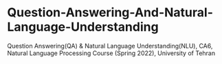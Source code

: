# Question-Answering-And-Natural-Language-Understanding
Question Answering(QA) &amp; Natural Language Understanding(NLU), CA6, Natural Language Processing Course (Spring 2022), University of Tehran 
